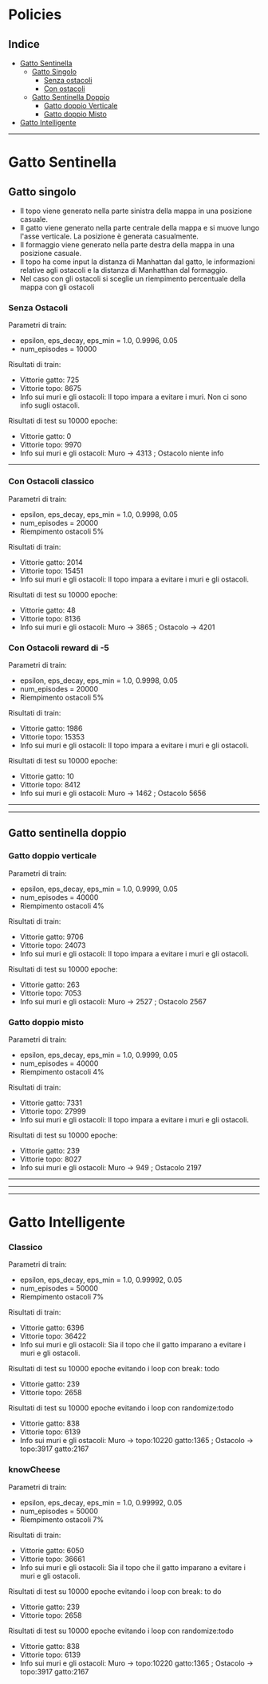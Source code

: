 # **Policies**

## Indice
- [Gatto Sentinella](#gatto-sentinella)
    - [Gatto Singolo](#gatto-singolo)
        - [Senza ostacoli](#senza-ostacoli)
        - [Con ostacoli](#con-ostacoli)
    - [Gatto Sentinella Doppio](#gatto-sentinella-doppio)
        - [Gatto doppio Verticale](#gatto-doppio-verticale)
        - [Gatto doppio Misto](#gatto-doppio-misto)
- [Gatto Intelligente](#)

<hr>

# **Gatto Sentinella**

## **Gatto singolo**
- Il topo viene generato nella parte sinistra della mappa in una posizione casuale.
- Il gatto viene generato nella parte centrale della mappa e si muove lungo l'asse verticale. La posizione è generata casualmente.
- Il formaggio viene generato nella parte destra della mappa in una posizione casuale.
- Il topo ha come input la distanza di Manhattan dal gatto, le informazioni relative agli ostacoli e la distanza di Manhatthan dal formaggio.
- Nel caso con gli ostacoli si sceglie un riempimento percentuale della mappa con gli ostacoli

### **Senza Ostacoli**
Parametri di train:
- epsilon, eps_decay, eps_min = 1.0, 0.9996, 0.05
- num_episodes = 10000

Risultati di train:
- Vittorie gatto: 725
- Vittorie topo: 8675
- Info sui muri e gli ostacoli: Il topo impara a evitare i muri. Non ci sono info sugli ostacoli.

Risultati di test su 10000 epoche:
- Vittorie gatto: 0
- Vittorie topo: 9970
- Info sui muri e gli ostacoli: Muro -> 4313 ; Ostacolo niente info

<hr>

### **Con Ostacoli classico**
Parametri di train:
- epsilon, eps_decay, eps_min = 1.0, 0.9998, 0.05
- num_episodes = 20000
- Riempimento ostacoli 5%

Risultati di train:
- Vittorie gatto: 2014
- Vittorie topo: 15451
- Info sui muri e gli ostacoli: Il topo impara a evitare i muri e gli ostacoli.

Risultati di test su 10000 epoche:
- Vittorie gatto: 48
- Vittorie topo: 8136
- Info sui muri e gli ostacoli: Muro -> 3865 ; Ostacolo -> 4201

### **Con Ostacoli reward di -5**
Parametri di train:
- epsilon, eps_decay, eps_min = 1.0, 0.9998, 0.05
- num_episodes = 20000
- Riempimento ostacoli 5%

Risultati di train:
- Vittorie gatto: 1986
- Vittorie topo: 15353
- Info sui muri e gli ostacoli: Il topo impara a evitare i muri e gli ostacoli.

Risultati di test su 10000 epoche:
- Vittorie gatto: 10
- Vittorie topo: 8412
- Info sui muri e gli ostacoli: Muro -> 1462 ; Ostacolo 5656

<hr>

<hr>

## **Gatto sentinella doppio**

### **Gatto doppio verticale**
Parametri di train:
- epsilon, eps_decay, eps_min =  1.0, 0.9999, 0.05
- num_episodes = 40000
- Riempimento ostacoli 4%

Risultati di train:
- Vittorie gatto: 9706
- Vittorie topo: 24073
- Info sui muri e gli ostacoli: Il topo impara a evitare i muri e gli ostacoli.

Risultati di test su 10000 epoche:
- Vittorie gatto: 263
- Vittorie topo: 7053
- Info sui muri e gli ostacoli: Muro -> 2527 ; Ostacolo 2567


### **Gatto doppio misto**
Parametri di train:
- epsilon, eps_decay, eps_min = 1.0, 0.9999, 0.05
- num_episodes = 40000
- Riempimento ostacoli 4%

Risultati di train:
- Vittorie gatto: 7331
- Vittorie topo: 27999
- Info sui muri e gli ostacoli: Il topo impara a evitare i muri e gli ostacoli.

Risultati di test su 10000 epoche:
- Vittorie gatto: 239
- Vittorie topo: 8027
- Info sui muri e gli ostacoli: Muro -> 949 ; Ostacolo 2197

<hr>

<hr>

<hr>

# **Gatto Intelligente**

### **Classico**
Parametri di train:
- epsilon, eps_decay, eps_min = 1.0, 0.99992, 0.05
- num_episodes = 50000
- Riempimento ostacoli 7%

Risultati di train:
- Vittorie gatto: 6396
- Vittorie topo: 36422
- Info sui muri e gli ostacoli: Sia il topo che il gatto imparano a evitare i muri e gli ostacoli.

Risultati di test su 10000 epoche evitando i loop con break: todo
- Vittorie gatto: 239
- Vittorie topo: 2658

Risultati di test su 10000 epoche evitando i loop con randomize:todo
- Vittorie gatto: 838
- Vittorie topo: 6139
- Info sui muri e gli ostacoli: Muro -> topo:10220 gatto:1365 ; Ostacolo -> topo:3917 gatto:2167

### **knowCheese**
Parametri di train:
- epsilon, eps_decay, eps_min = 1.0, 0.99992, 0.05
- num_episodes = 50000
- Riempimento ostacoli 7%

Risultati di train:
- Vittorie gatto: 6050
- Vittorie topo: 36661
- Info sui muri e gli ostacoli: Sia il topo che il gatto imparano a evitare i muri e gli ostacoli.

Risultati di test su 10000 epoche evitando i loop con break: to do
- Vittorie gatto: 239
- Vittorie topo: 2658

Risultati di test su 10000 epoche evitando i loop con randomize:todo
- Vittorie gatto: 838
- Vittorie topo: 6139
- Info sui muri e gli ostacoli: Muro -> topo:10220 gatto:1365 ; Ostacolo -> topo:3917 gatto:2167